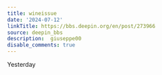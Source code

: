 ```yaml
---
title: wineissue
date: '2024-07-12'
linkTitle: https://bbs.deepin.org/en/post/273966
source: deepin_bbs
description:  giuseppe00 
disable_comments: true
---
```

Yesterday 

